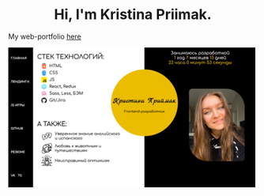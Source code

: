 <h1 align="center">Hi, I'm Kristina Priimak.</h1>
<p>My web-portfolio <a href="a0741528.xsph.ru" target="_blank">here</a> </p>
<a><img src="https://github.com/KrisPrymak/portfolio/blob/main/main_img.jpg" width='500px'></h1></a>

